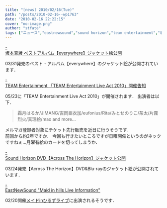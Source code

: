 ```yaml
---
title: "[news] 2010/02/16(Tue)"
path: "/posts/2010-02-16--wp1763"
date: "2010-02-16 22:22:15"
cover: "no-image.png"
author: "stfate"
tags: ["ニュース","eastnewsound","sound horizon","team entertainment","坂本真綾"]
---
```


<style type="text/css">
<!--
p {white-space: pre-wrap};
-->
</style>

<a class="topics" href="http://www.jvcmusic.co.jp/maaya/news/index.html" target="_blank">- 坂本真綾 ベストアルバム【everywhere】ジャケット絵公開</a>
<div class="news">03/31発売のベスト・アルバム【everywhere】のジャケット絵が公開されています．</div>

<a class="topics" href="http://www.team-e.co.jp/information/2010/02/20100125-1.html" target="_blank">- TEAM Entertainment 「TEAM Entertainment Live Act 2010」開催告知</a>
<div class="news">05/23に「TEAM Entertainment Live Act 2010」が開催されます．
出演者は以下．
<blockquote>霜月はるか/JIMANG/吉岡亜衣加/eufonius/Rita/みとせのりこ/茶太/片霧烈火/真理絵/mao and more...</blockquote>メルマガ登録者対象にチケット先行販売を近日に行うそうです．
<div id="talk">前回から約2年ですか．
今回も行きたいところですが日曜開催というのがネックですねぇ…月曜有給のカードを切ってしまうか．</div></div>

<a class="topics" href="http://www.soundhorizon.com/information/index.html" target="_blank">- Sound Horizon DVD【Across The Horizon】ジャケット公開</a>
<div class="news">03/24発売【Across The Horizon】DVD&Blu-rayのジャケット絵が公開されています．</div>

<a class="topics" href="http://e-ns.net/" target="_blank">- EastNewSound "Maid in hills Live Information"</a>
<div class="news">02/20開催<a href="http://e-ns.net/special/" target="_blank">メイドinひるずライブ</a>に出演されるそうです．</div>
